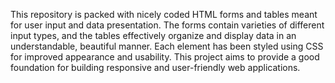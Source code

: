 This repository is packed with nicely coded HTML forms and tables meant for user input and data presentation. The forms contain varieties of different input types, and the tables effectively organize and display data in an understandable, beautiful manner. Each element has been styled using CSS for improved appearance and usability. This project aims to provide a good foundation for building responsive and user-friendly web applications.
